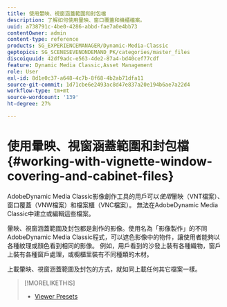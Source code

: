 ```yaml
---
title: 使用暈映、視窗涵蓋範圍和封包檔
description: 了解如何使用暈映、窗口覆蓋和機櫃檔案。
uuid: a738791c-4be0-4286-abbd-fae7a0e4bb73
contentOwner: admin
content-type: reference
products: SG_EXPERIENCEMANAGER/Dynamic-Media-Classic
geptopics: SG_SCENESEVENONDEMAND_PK/categories/master_files
discoiquuid: 42df9adc-e563-4de2-87a4-bd40cef77cdf
feature: Dynamic Media Classic,Asset Management
role: User
exl-id: 8d1e0c37-a648-4c7b-8f68-4b2ab71dfa11
source-git-commit: 1d71cbe6e2493ac8d47e837a20e194b6ae7a22d4
workflow-type: tm+mt
source-wordcount: '139'
ht-degree: 27%

---
```


# 使用暈映、視窗涵蓋範圍和封包檔{#working-with-vignette-window-covering-and-cabinet-files}

AdobeDynamic Media Classic影像創作工具的用戶可以&#x200B;*使用*&#x200B;暈映（VNT檔案）、窗口覆蓋（VNW檔案）和檔案櫃（VNC檔案）。 無法在AdobeDynamic Media Classic中建立或編輯這些檔案。

暈映、視窗涵蓋範圍及封包都是創作的影像。使用名為「影像製作」的不同AdobeDynamic Media Classic程式，可以遮色影像中的物件，讓使用者能夠以各種紋理或顏色看到相同的影像。 例如，用戶看到的沙發上裝有各種織物，窗戶上裝有各種窗戶處理，或櫥櫃里裝有不同種類的木材。

上載暈映、視窗涵蓋範圍及封包的方式，就如同上載任何其它檔案一樣。

>[!MORELIKETHIS]
>
>* [Viewer Presets](application-setup.md#viewer_presets)

